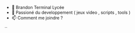 - 👋 Brandon Terminal Lycée
- 👀 Passioné du developpement ( jeux video , scripts , tools )
- 📫 Comment me joindre ?

<!---
Brandon130HD/Brandon130HD is a ✨ special ✨ repository because its `README.md` (this file) appears on your GitHub profile.
You can click the Preview link to take a look at your changes.
--->``
